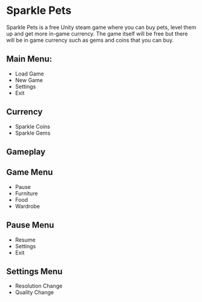 # Sparkle Pets
Sparkle Pets is a free Unity steam game where you can buy pets, level them up and get more in-game currency. The game itself will be free but there will be in game currency such as gems and coins that you can buy.


## Main Menu:
* Load Game
* New Game
* Settings
* Exit

## Currency
* Sparkle Coins
* Sparkle Gems

## Gameplay

## Game Menu
* Pause
* Furniture
* Food
* Wardrobe

## Pause Menu
* Resume
* Settings
* Exit

## Settings Menu
* Resolution Change
* Quality Change

